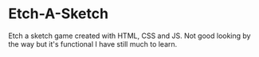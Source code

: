 # Etch-A-Sketch
Etch a sketch game created with HTML, CSS and JS.
Not good looking by the way but it's functional
I have still much to learn.
